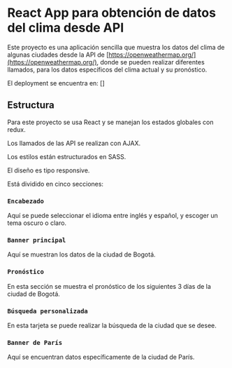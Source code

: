 # React App para obtención de datos del clima desde API

Este proyecto es una aplicación sencilla que muestra los datos del clima de algunas ciudades desde la API de [https://openweathermap.org/](https://openweathermap.org/), donde se pueden realizar diferentes llamados, para los datos específicos del clima actual y su pronóstico.

El deployment se encuentra en: []

## Estructura

Para este proyecto se usa React y se manejan los estados globales con redux.

Los llamados de las API se realizan con AJAX.

Los estilos están estructurados en SASS.

El diseño es tipo responsive.

Está dividido en cinco secciones:

### `Encabezado`

Aquí se puede seleccionar el idioma entre inglés y español, y escoger un tema oscuro o claro.

### `Banner principal`

Aquí se muestran los datos de la ciudad de Bogotá.

### `Pronóstico`

En esta sección se muestra el pronóstico de los siguientes 3 días de la ciudad de Bogotá.

### `Búsqueda personalizada`

En esta tarjeta se puede realizar la búsqueda de la ciudad que se desee.

### `Banner de París`

Aquí se encuentran datos específicamente de la ciudad de París.
